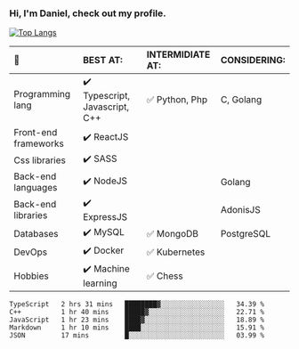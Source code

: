 ### Hi, I'm Daniel, check out my profile.
[![Top Langs](https://github-readme-stats.vercel.app/api/top-langs/?username=DanielRomeo&layout=compact)](https://github.com/anuraghazra/github-readme-stats)


:large_blue_circle: | BEST AT: | INTERMIDIATE AT: | CONSIDERING:
:------------ | :-------------| :-------------| :-------------
Programming lang | :heavy_check_mark: Typescript, Javascript, C++ | :white_check_mark: Python, Php | C, Golang
Front-end frameworks| :heavy_check_mark: ReactJS |  |
Css libraries | :heavy_check_mark:  SASS | |
Back-end languages| :heavy_check_mark: NodeJS | | Golang
Back-end libraries |:heavy_check_mark: ExpressJS| | AdonisJS
Databases | :heavy_check_mark: MySQL |  :white_check_mark: MongoDB | PostgreSQL
DevOps | :heavy_check_mark: Docker | :white_check_mark: Kubernetes
Hobbies | :heavy_check_mark: Machine learning | :white_check_mark: Chess

<!--START_SECTION:waka-->
```text
TypeScript   2 hrs 31 mins   ████████▓░░░░░░░░░░░░░░░░   34.39 % 
C++          1 hr 40 mins    █████▓░░░░░░░░░░░░░░░░░░░   22.71 % 
JavaScript   1 hr 23 mins    ████▓░░░░░░░░░░░░░░░░░░░░   18.89 % 
Markdown     1 hr 10 mins    ████░░░░░░░░░░░░░░░░░░░░░   15.91 % 
JSON         17 mins         █░░░░░░░░░░░░░░░░░░░░░░░░   03.99 % 
```
<!--END_SECTION:waka-->

